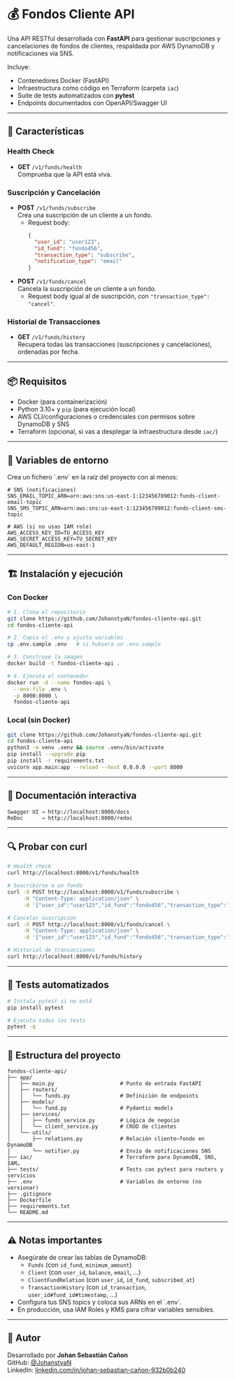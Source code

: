 # 💰 Fondos Cliente API

Una API RESTful desarrollada con **FastAPI** para gestionar suscripciones y cancelaciones de fondos de clientes, respaldada por AWS DynamoDB y notificaciones vía SNS.

Incluye:
- Contenedores Docker (FastAPI)  
- Infraestructura como código en Terraform (carpeta `iac`)  
- Suite de tests automatizados con **pytest**  
- Endpoints documentados con OpenAPI/Swagger UI  

---

## 🚀 Características

### Health Check
- **GET** `/v1/funds/health`  
  Comprueba que la API está viva.

### Suscripción y Cancelación
- **POST** `/v1/funds/subscribe`  
  Crea una suscripción de un cliente a un fondo.  
  - Request body:  
    ```json
    {
      "user_id": "user123",
      "id_fund": "fondo456",
      "transaction_type": "subscribe",
      "notification_type": "email"
    }
    ```
- **POST** `/v1/funds/cancel`  
  Cancela la suscripción de un cliente a un fondo.  
  - Request body igual al de suscripción, con `"transaction_type": "cancel"`.

### Historial de Transacciones
- **GET** `/v1/funds/history`  
  Recupera todas las transacciones (suscripciones y cancelaciones), ordenadas por fecha.

---

## 📦 Requisitos

- Docker (para containerización)  
- Python 3.10+ y `pip` (para ejecución local)  
- AWS CLI/configuraciones o credenciales con permisos sobre DynamoDB y SNS  
- Terraform (opcional, si vas a desplegar la infraestructura desde `iac/`)  

---

## 🔧 Variables de entorno

Crea un fichero \`.env\` en la raíz del proyecto con al menos:

~~~dotenv
# SNS (notificaciones)
SNS_EMAIL_TOPIC_ARN=arn:aws:sns:us-east-1:123456789012:funds-client-email-topic
SNS_SMS_TOPIC_ARN=arn:aws:sns:us-east-1:123456789012:funds-client-sms-topic

# AWS (si no usas IAM role)
AWS_ACCESS_KEY_ID=TU_ACCESS_KEY
AWS_SECRET_ACCESS_KEY=TU_SECRET_KEY
AWS_DEFAULT_REGION=us-east-1
~~~

---

## 🏗️ Instalación y ejecución

### Con Docker

~~~bash
# 1. Clona el repositorio
git clone https://github.com/JohanstyaN/fondos-cliente-api.git
cd fondos-cliente-api

# 2. Copia el .env y ajusta variables
cp .env.sample .env   # si hubiera un .env.sample

# 3. Construye la imagen
docker build -t fondos-cliente-api .

# 4. Ejecuta el contenedor
docker run -d --name fondos-api \
  --env-file .env \
  -p 8000:8000 \
  fondos-cliente-api
~~~

### Local (sin Docker)

~~~bash
git clone https://github.com/JohanstyaN/fondos-cliente-api.git
cd fondos-cliente-api
python3 -m venv .venv && source .venv/bin/activate
pip install --upgrade pip
pip install -r requirements.txt
uvicorn app.main:app --reload --host 0.0.0.0 --port 8000
~~~

---

## 📡 Documentación interactiva

~~~text
Swagger UI → http://localhost:8000/docs  
ReDoc      → http://localhost:8000/redoc
~~~

---

## 🔍 Probar con curl

~~~bash
# Health check
curl http://localhost:8000/v1/funds/health

# Suscribirse a un fondo
curl -X POST http://localhost:8000/v1/funds/subscribe \
     -H "Content-Type: application/json" \
     -d '{"user_id":"user123","id_fund":"fondo456","transaction_type":"subscribe","notification_type":"email"}'

# Cancelar suscripción
curl -X POST http://localhost:8000/v1/fonds/cancel \
     -H "Content-Type: application/json" \
     -d '{"user_id":"user123","id_fund":"fondo456","transaction_type":"cancel"}'

# Historial de transacciones
curl http://localhost:8000/v1/funds/history
~~~

---

## 🧪 Tests automatizados

~~~bash
# Instala pytest si no está
pip install pytest

# Ejecuta todos los tests
pytest -q
~~~

---

## 📁 Estructura del proyecto

~~~text
fondos-cliente-api/
├── app/
│   ├── main.py                     # Punto de entrada FastAPI
│   ├── routers/
│   │   └── funds.py                # Definición de endpoints
│   ├── models/
│   │   └── fund.py                 # Pydantic models
│   ├── services/
│   │   ├── funds_service.py        # Lógica de negocio
│   │   └── client_service.py       # CRUD de clientes
│   └── utils/
│       ├── relations.py            # Relación cliente–fondo en DynamoDB
│       └── notifier.py             # Envío de notificaciones SNS
├── iac/                            # Terraform para DynamoDB, SNS, IAM…
├── tests/                          # Tests con pytest para routers y servicios
├── .env                            # Variables de entorno (no versionar)
├── .gitignore
├── Dockerfile
├── requirements.txt
└── README.md
~~~

---

## ⚠️ Notas importantes

- Asegúrate de crear las tablas de DynamoDB:
  - `Funds` (con `id_fund`, `minimum_amount`)
  - `Client` (con `user_id`, `balance`, `email`, …)
  - `ClientFundRelation` (con `user_id`, `id_fund`, `subscribed_at`)
  - `TransactionHistory` (con `id_transaction`, `user_id#fund_id#timestamp`, …)
- Configura tus SNS topics y coloca sus ARNs en el \`.env\`.
- En producción, usa IAM Roles y KMS para cifrar variables sensibles.

---

## 👤 Autor

Desarrollado por **Johan Sebastián Cañon**  
GitHub: [@JohanstyaN](https://github.com/JohanstyaN)  
LinkedIn: [linkedin.com/in/johan-sebastian-cañon-932b0b240](https://www.linkedin.com/in/johan-sebastian-cañon-932b0b240/)
